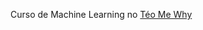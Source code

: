 Curso de Machine Learning no [Téo Me Why](https://www.youtube.com/playlist?list=PLvlkVRRKOYFR6_LmNcJliicNan2TYeFO2)